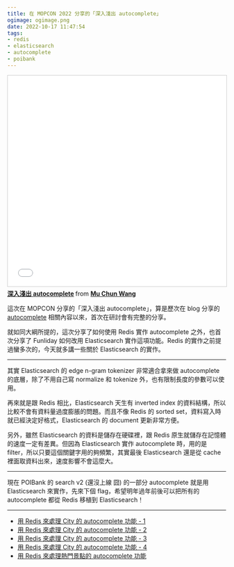 ```yaml
---
title: 在 MOPCON 2022 分享的「深入淺出 autocomplete」
ogimage: ogimage.png
date: 2022-10-17 11:47:54
tags:
- redis
- elasticsearch
- autocomplete
- poibank
---
```


<iframe src="//www.slideshare.net/slideshow/embed_code/key/dqYXDq5Cdt0LOK" width="595" height="485" frameborder="0" marginwidth="0" marginheight="0" scrolling="no" style="border:1px solid #CCC; border-width:1px; margin-bottom:5px; max-width: 100%;" allowfullscreen> </iframe> <div style="margin-bottom:5px"> <strong> <a href="//www.slideshare.net/kewang/autocomplete-253634452" title="深入淺出 autocomplete" target="_blank">深入淺出 autocomplete</a> </strong> from <strong><a href="//www.slideshare.net/kewang" target="_blank">Mu Chun Wang</a></strong> </div>

這次在 MOPCON 分享的「深入淺出 autocomplete」，算是歷次在 blog 分享的 [autocomplete](https://techblog.funliday.com/tags/autocomplete/) 相關內容以來，首次在研討會有完整的分享。

就如同大綱所提的，這次分享了如何使用 Redis 實作 autocomplete 之外，也首次分享了 Funliday 如何改用 Elasticsearch 實作這項功能。Redis 的實作之前提過蠻多次的，今天就多講一些關於 Elasticsearch 的實作。

---

其實 Elasticsearch 的 edge n-gram tokenizer 非常適合拿來做 autocomplete 的底層，除了不用自己寫 normalize 和 tokenize 外，也有限制長度的參數可以使用。

再來就是跟 Redis 相比，Elasticsearch 天生有 inverted index 的資料結構，所以比較不會有資料量過度膨脹的問題。而且不像 Redis 的 sorted set，資料寫入時就已經決定好格式，Elasticsearch 的 document 更新非常方便。

另外，雖然 Elasticsearch 的資料是儲存在硬碟裡，跟 Redis 原生就儲存在記憶體的速度一定有差異。但因為 Elasticsearch 實作 autocomplete 時，用的是 filter，所以只要這個關鍵字用的夠頻繁，其實最後 Elasticsearch 還是從 cache 裡面取資料出來，速度影響不會這麼大。

---

現在 POIBank 的 search v2 (還沒上線 囧) 的一部分 autocomplete 就是用 Elasticsearch 來實作，先來下個 flag，希望明年過年前後可以把所有的 autocomplete 都從 Redis 移植到 Elasticsearch！

---

* [用 Redis 來處理 City 的 autocomplete 功能 - 1](https://techblog.funliday.com/2019/01/08/%E7%94%A8-Redis-%E4%BE%86%E8%99%95%E7%90%86-City-%E7%9A%84-autocomplete-%E5%8A%9F%E8%83%BD-1/)
* [用 Redis 來處理 City 的 autocomplete 功能 - 2](https://techblog.funliday.com/2019/01/09/%E7%94%A8-Redis-%E4%BE%86%E8%99%95%E7%90%86-City-%E7%9A%84-autocomplete-%E5%8A%9F%E8%83%BD-2/)
* [用 Redis 來處理 City 的 autocomplete 功能 - 3](https://techblog.funliday.com/2019/01/10/%E7%94%A8-Redis-%E4%BE%86%E8%99%95%E7%90%86-City-%E7%9A%84-autocoete-%E5%8A%9F%E8%83%BD-3/)
* [用 Redis 來處理 City 的 autocomplete 功能 - 4](https://techblog.funliday.com/2021/07/14/%E7%94%A8-Redis-%E4%BE%86%E8%99%95%E7%90%86-City-%E7%9A%84-autocomplete-%E5%8A%9F%E8%83%BD-4/)
* [用 Redis 來處理熱門景點的 autocomplete 功能](https://techblog.funliday.com/2022/05/01/%E7%94%A8-Redis-%E4%BE%86%E8%99%95%E7%90%86%E7%86%B1%E9%96%80%E6%99%AF%E9%BB%9E%E7%9A%84-autocomplete-%E5%8A%9F%E8%83%BD/)